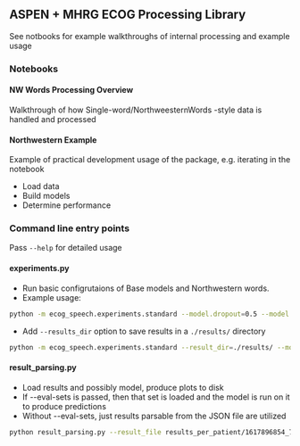 ## ASPEN + MHRG ECOG Processing Library
See notbooks for example walkthroughs of internal processing and example usage


### Notebooks
#### NW Words Processing Overview
Walkthrough of how Single-word/NorthweesternWords -style data is handled and processed

#### Northwestern Example 
Example of practical development usage of the package, e.g. iterating in the notebook
- Load data
- Build models
- Determine performance

### Command line entry points
Pass `--help` for detailed usage
#### experiments.py
- Run basic configrutaions of Base models and Northwestern words.
- Example usage:
```bash
python -m ecog_speech.experiments.standard --model.dropout=0.5 --model.dropout_2d --model.n_cnn_filters=32 --n_epochs=35
```
- Add `--results_dir` option to save results in a `./results/` directory
```bash
python -m ecog_speech.experiments.standard --result_dir=./results/ --model.dropout=0.5 --model.dropout_2d --model.n_cnn_filters=32 --n_epochs=35
```

#### result_parsing.py
- Load results and possibly model, produce plots to disk
- If --eval-sets is passed, then that set is loaded and the model is run on it to produce predictions
- Without --eval-sets, just results parsable from the JSON file are utilized 
```bash
python result_parsing.py --result_file results_per_patient/1617896854_78dea683-86a4-46c1-b592-5d7b248a0841_TL.json --eval_sets=test
```

